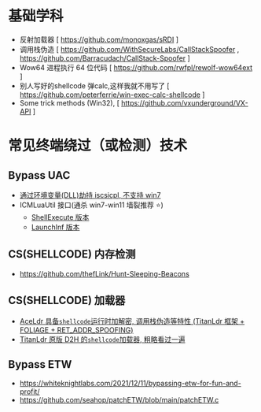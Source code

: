 # 基础学科

- 反射加载器 [ https://github.com/monoxgas/sRDI ]
- 调用栈伪造 [ https://github.com/WithSecureLabs/CallStackSpoofer , https://github.com/Barracudach/CallStack-Spoofer ]
- Wow64 进程执行 64 位代码 [ https://github.com/rwfpl/rewolf-wow64ext ]
- 别人写好的shellcode 弹calc,这样我就不用写了 [ https://github.com/peterferrie/win-exec-calc-shellcode ]
- Some trick methods (Win32), [ https://github.com/vxunderground/VX-API ]

# 常见终端绕过（或检测）技术

## Bypass UAC

- [通过环境变量(DLL)劫持 iscsicpl, 不支持 win7](https://github.com/zha0gongz1/iscsicpl_bypassUAC)
- ICMLuaUtil 接口(通杀 win7-win11 墙裂推荐 ⭐)
	- [ShellExecute 版本](https://github.com/0xlane/BypassUAC/blob/master/BypassUAC/main.cpp)
	- [LaunchInf 版本](https://github.com/dro/uac-launchinf-poc/blob/master/poc.c)

## CS(SHELLCODE) 内存检测

- https://github.com/thefLink/Hunt-Sleeping-Beacons

## CS(SHELLCODE) 加载器

- [ AceLdr 具备`shellcode`运行时加解密, 调用栈伪造等特性 (TitanLdr 框架 + FOLIAGE + RET_ADDR_SPOOFING)](https://github.com/kyleavery/AceLdr)
- [TitanLdr 原版 D2H 的`shellcode`加载器, 粗略看过一遍]( https://github.com/kyleavery/TitanLdr )

## Bypass ETW
- <https://whiteknightlabs.com/2021/12/11/bypassing-etw-for-fun-and-profit/>
- <https://github.com/seahop/patchETW/blob/main/patchETW.c>
